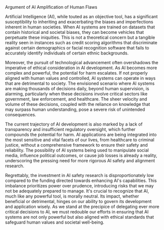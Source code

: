 Argument of AI Amplification of Human Flaws

Artificial Intelligence (AI), while touted as an objective tool, has a significant susceptibility to inheriting and exacerbating the biases and imperfections inherent in human societies. When AI systems are trained on datasets that contain historical and societal biases, they can become vehicles that perpetuate these iniquities. This is not a theoretical concern but a tangible reality seen in instances such as credit scoring algorithms that discriminate against certain demographics or facial recognition software that fails to accurately identify individuals of certain ethnic backgrounds.

Moreover, the pursuit of technological advancement often overshadows the imperative of ethical consideration in AI development. As AI becomes more complex and powerful, the potential for harm escalates. If not properly aligned with human values and controlled, AI systems can operate in ways that are detrimental to society. The envisioned scenario where AI systems are making thousands of decisions daily, beyond human supervision, is alarming, particularly when these decisions involve critical sectors like government, law enforcement, and healthcare. The sheer velocity and volume of these decisions, coupled with the reliance on knowledge that may surpass human understanding, pose a severe risk of unintended consequences.

The current trajectory of AI development is also marked by a lack of transparency and insufficient regulatory oversight, which further compounds the potential for harm. AI applications are being integrated into the most sensitive and vital facets of our lives, from healthcare to criminal justice, without a comprehensive framework to ensure their safety and reliability. The possibility of AI systems being used to manipulate social media, influence political outcomes, or cause job losses is already a reality, underscoring the pressing need for more rigorous AI safety and alignment research.

Regrettably, the investment in AI safety research is disproportionately low compared to the funding directed towards enhancing AI's capabilities. This imbalance prioritizes power over prudence, introducing risks that we may not be adequately prepared to manage. It's crucial to recognize that AI, much like any powerful tool, is morally neutral. Its impact, whether beneficial or detrimental, hinges on our ability to govern its development and application wisely. As we stand at the precipice of delegating ever more critical decisions to AI, we must redouble our efforts in ensuring that AI systems are not only powerful but also aligned with ethical standards that safeguard human values and societal well-being.